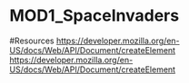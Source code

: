 # MOD1_SpaceInvaders


#Resources
https://developer.mozilla.org/en-US/docs/Web/API/Document/createElement
https://developer.mozilla.org/en-US/docs/Web/API/Document/createElement
